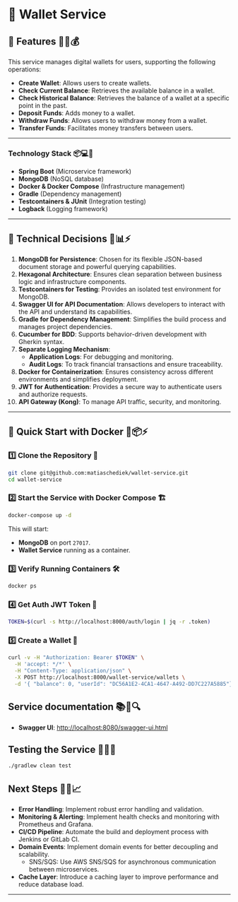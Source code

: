 # 🚀 Wallet Service

## 📌 Features 🎉🎯💰
This service manages digital wallets for users, supporting the following operations:

- **Create Wallet**: Allows users to create wallets.
- **Check Current Balance**: Retrieves the available balance in a wallet.
- **Check Historical Balance**: Retrieves the balance of a wallet at a specific point in the past.
- **Deposit Funds**: Adds money to a wallet.
- **Withdraw Funds**: Allows users to withdraw money from a wallet.
- **Transfer Funds**: Facilitates money transfers between users.

---

### **Technology Stack** 📦💻🚀
- **Spring Boot** (Microservice framework)
- **MongoDB** (NoSQL database)
- **Docker & Docker Compose** (Infrastructure management)
- **Gradle** (Dependency management)
- **Testcontainers & JUnit** (Integration testing)
- **Logback** (Logging framework)

---

## 🎯 Technical Decisions 🧠📊⚡
1. **MongoDB for Persistence**: Chosen for its flexible JSON-based document storage and powerful querying capabilities.
2. **Hexagonal Architecture**: Ensures clean separation between business logic and infrastructure components.
3. **Testcontainers for Testing**: Provides an isolated test environment for MongoDB.
4. **Swagger UI for API Documentation**: Allows developers to interact with the API and understand its capabilities.
5. **Gradle for Dependency Management**: Simplifies the build process and manages project dependencies.
6. **Cucumber for BDD**: Supports behavior-driven development with Gherkin syntax.
7. **Separate Logging Mechanism**:
   - **Application Logs**: For debugging and monitoring.
   - **Audit Logs**: To track financial transactions and ensure traceability.
8. **Docker for Containerization**: Ensures consistency across different environments and simplifies deployment.
9. **JWT for Authentication**: Provides a secure way to authenticate users and authorize requests.
10. **API Gateway (Kong)**: To manage API traffic, security, and monitoring.

---

## 🚀 Quick Start with Docker 🐳📦⚡

### 1️⃣ Clone the Repository 🏁
```bash
git clone git@github.com:matiaschediek/wallet-service.git
cd wallet-service
```

### 2️⃣ Start the Service with Docker Compose 🏗️
```bash
docker-compose up -d
```
This will start:
- **MongoDB** on port `27017`.
- **Wallet Service** running as a container.

### 3️⃣ Verify Running Containers 🛠️
```bash
docker ps
```

### 4️⃣ Get Auth JWT Token 🔑
```bash
TOKEN=$(curl -s http://localhost:8000/auth/login | jq -r .token)
```

### 5️⃣ Create a Wallet 🎉
```bash
curl -v -H "Authorization: Bearer $TOKEN" \
  -H 'accept: */*' \
  -H "Content-Type: application/json" \
  -X POST http://localhost:8000/wallet-service/wallets \
  -d '{ "balance": 0, "userId": "DC56A1E2-4CA1-4647-A492-DD7C227A5885"}'
```

## Service documentation 📚📖🔍
- **Swagger UI**: [http://localhost:8080/swagger-ui.html](http://localhost:8080/swagger-ui.html)


## Testing the Service 🧪🔬🚀

```bash
./gradlew clean test
```

## Next Steps 🚀🔜📈
- **Error Handling**: Implement robust error handling and validation.
- **Monitoring & Alerting**: Implement health checks and monitoring with Prometheus and Grafana.
- **CI/CD Pipeline**: Automate the build and deployment process with Jenkins or GitLab CI.
- **Domain Events**: Implement domain events for better decoupling and scalability.
  - SNS/SQS: Use AWS SNS/SQS for asynchronous communication between microservices.
- **Cache Layer**: Introduce a caching layer to improve performance and reduce database load.

---
